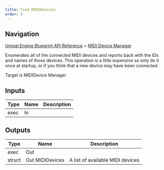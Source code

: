 ```yaml
---
title: Find MIDIDevices
order: 5
---
```

## Navigation

[Unreal Engine Blueprint API Reference](https://dev.epicgames.com/documentation/en-us/unreal-engine/BlueprintAPI) > [MIDI Device Manager](https://dev.epicgames.com/documentation/en-us/unreal-engine/BlueprintAPI/MIDIDeviceManager)

Enumerates all of the connected MIDI devices and reports back with the IDs and names of those devices. This operation is a little expensive
so only do it once at startup, or if you think that a new device may have been connected.

Target is MIDIDevice Manager

## Inputs

| Type | Name | Description |
| --- | --- | --- |
| exec | In |  |

## Outputs

| Type | Name | Description |
| --- | --- | --- |
| exec | Out |  |
| struct | Out MIDIDevices | A list of available MIDI devices |
